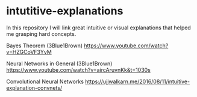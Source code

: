 # intutitive-explanations
In this repository I will link great intuitive or visual explanations that helped me grasping hard concepts.

Bayes Theorem (3Blue1Brown)
https://www.youtube.com/watch?v=HZGCoVF3YvM

Neural Networks in General (3Blue1Brown)
https://www.youtube.com/watch?v=aircAruvnKk&t=1030s

Convolutional Neural Networks
https://ujjwalkarn.me/2016/08/11/intuitive-explanation-convnets/
